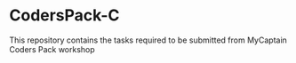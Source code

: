 # CodersPack-C
This repository contains the tasks required to be submitted from MyCaptain Coders Pack workshop<br>

